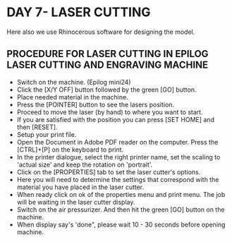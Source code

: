 
# DAY 7- LASER CUTTING


  Here also we use Rhinocerous software for designing the model.

## PROCEDURE FOR LASER CUTTING IN EPILOG  LASER CUTTING AND ENGRAVING MACHINE

-  Switch on the machine. (Epilog mini24) 
- Click the [X/Y OFF] button followed by the green [GO] button.
- Place needed material in the machine.
- Press the [POINTER] button to see the lasers position.
- Proceed to move the laser (by hand) to where you want to start.
- If you are satisfied with the position you can press [SET HOME] and then [RESET].
- Setup your print file.
- Open the Document in Adobe PDF reader on the computer. Press the [CTRL]+[P] on the keyboard to print. 
- In the printer dialogue, select the right printer name, set the scaling to 'actual size' and keep the rotation on 'portrait'. 
- Click on the [PROPERTIES] tab to set the laser cutter's options.
- Here you will need to determine the settings that correspond with the material you have placed in the laser cutter.
- When ready click on ok of the properties menu and print menu. The job will be waiting in the laser cutter display.
- Switch on the air pressurizer. And then hit the green [GO] button on the machine.
- When display say's 'done", please wait 10 - 30 seconds before opening machine.
